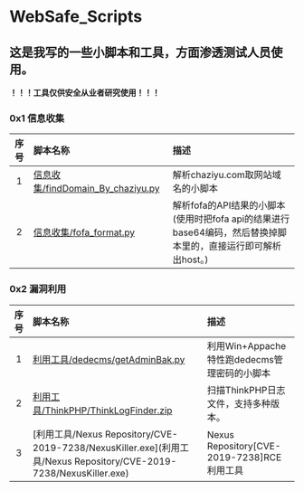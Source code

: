 # WebSafe_Scripts
## 这是我写的一些小脚本和工具，方面渗透测试人员使用。
**！！！工具仅供安全从业者研究使用！！！**
### 0x1 信息收集
|序号|脚本名称|描述|
|:---:|:---|:---|
|1|[信息收集/findDomain_By_chaziyu.py](信息收集/findDomain_By_chaziyu.py)|解析chaziyu.com取网站域名的小脚本|
|2|[信息收集/fofa_format.py](信息收集/fofa_format.py)|解析fofa的API结果的小脚本(使用时把fofa api的结果进行base64编码，然后替换掉脚本里的，直接运行即可解析出host。)|

### 0x2 漏洞利用
|序号|脚本名称|描述|
|:---:|:---|:---|
|1|[利用工具/dedecms/getAdminBak.py](利用工具/dedecms/getAdminBak.py)|利用Win+Appache特性跑dedecms管理密码的小脚本|
|2|[利用工具/ThinkPHP/ThinkLogFinder.zip](利用工具/ThinkPHP/ThinkLogFinder.zip)|扫描ThinkPHP日志文件，支持多种版本。|
|3|[利用工具/Nexus Repository/CVE-2019-7238/NexusKiller.exe](利用工具/Nexus Repository/CVE-2019-7238/NexusKiller.exe)|Nexus Repository[CVE-2019-7238]RCE利用工具|

